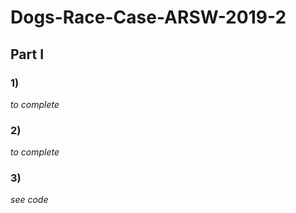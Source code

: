 # Dogs-Race-Case-ARSW-2019-2


## Part I

### 1)

*to complete*

### 2)

*to complete*

### 3)

*see code*


